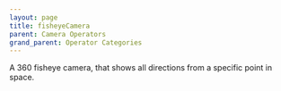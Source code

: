 ```yaml
---
layout: page
title: fisheyeCamera
parent: Camera Operators
grand_parent: Operator Categories
---
```


A 360 fisheye camera, that shows all directions from a specific point in space.
